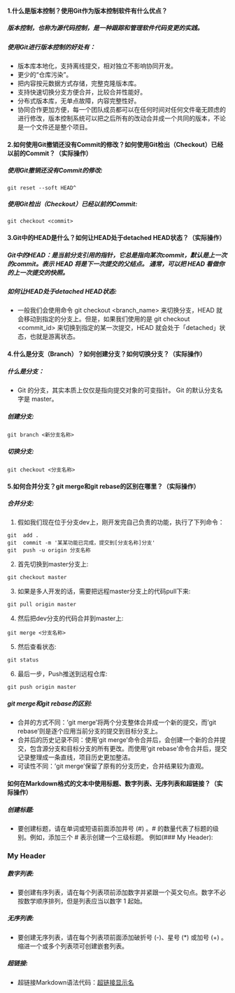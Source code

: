 #### 1.什么是版本控制？使用Git作为版本控制软件有什么优点？
##### 版本控制，也称为源代码控制，是一种跟踪和管理软件代码变更的实践。
##### 使用Git进行版本控制的好处有：
- 版本库本地化，支持离线提交，相对独立不影响协同开发。
- 更少的“仓库污染”。
- 把内容按元数据方式存储，完整克隆版本库。
- 支持快速切换分支方便合并，比较合并性能好。
- 分布式版本库，无单点故障，内容完整性好。
- 协同合作更加方便，每一个团队成员都可以在任何时间对任何文件毫无顾虑的进行修改，版本控制系统可以把之后所有的改动合并成一个共同的版本，不论是一个文件还是整个项目。

#### 2.如何使用Git撤销还没有Commit的修改？如何使用Git检出（Checkout）已经以前的Commit？（实际操作）
##### 使用Git撤销还没有Commit的修改:
```
git reset --soft HEAD^
```
##### 使用Git检出（Checkout）已经以前的Commit:
```
git checkout <commit>
```

#### 3.Git中的HEAD是什么？如何让HEAD处于detached HEAD状态？（实际操作）
##### Git中的HEAD：是当前分支引用的指针，它总是指向某次commit，默认是上一次的commit。表示 HEAD 将是下一次提交的父结点。 通常，可以把 HEAD 看做你的上一次提交的快照。
##### 如何让HEAD处于detached HEAD状态:
- 一般我们会使用命令 git checkout <branch_name> 来切换分支，HEAD 就会移动到指定的分支上。但是，如果我们使用的是 git checkout <commit_id> 来切换到指定的某一次提交，HEAD 就会处于「detached」状态，也就是游离状态。

#### 4.什么是分支（Branch）？如何创建分支？如何切换分支？（实际操作）
##### 什么是分支：
- Git 的分支，其实本质上仅仅是指向提交对象的可变指针。 Git 的默认分支名字是 master。

##### 创建分支:
```
git branch <新分支名称>
```
##### 切换分支:
```
git checkout <分支名称>
```

#### 5.如何合并分支？git merge和git rebase的区别在哪里？（实际操作）
##### 合并分支:
1. 假如我们现在位于分支dev上，刚开发完自己负责的功能，执行了下列命令：
```
git  add .
git  commit -m '某某功能已完成，提交到[分支名称]分支'
git  push -u origin 分支名称
```
2. 首先切换到master分支上:
```
git checkout master
```
3. 如果是多人开发的话，需要把远程master分支上的代码pull下来:
```
git pull origin master
```
4. 然后把dev分支的代码合并到master上:
```
git merge <分支名称>
```
5. 然后查看状态:
```
git status
```
6. 最后一步，Push推送到远程仓库:
```
git push origin master
```
##### git merge和git rebase的区别:
- 合并的方式不同：’git merge’将两个分支整体合并成一个新的提交，而’git rebase’则是逐个应用当前分支的提交到目标分支上。
- 合并后的历史记录不同：使用’git merge’命令合并后，会创建一个新的合并提交，包含源分支和目标分支的所有更改。而使用’git rebase’命令合并后，提交记录整理成一条直线，项目历史更加整洁。
- 可读性不同：’git merge’保留了原有的分支历史，合并结果较为直观。

#### 如何在Markdown格式的文本中使用标题、数字列表、无序列表和超链接？（实际操作）
##### 创建标题:
- 要创建标题，请在单词或短语前面添加井号 (#) 。# 的数量代表了标题的级别。例如，添加三个 # 表示创建一个三级标题。 例如(### My Header):
### My Header

##### 数字列表:
- 要创建有序列表，请在每个列表项前添加数字并紧跟一个英文句点。数字不必按数学顺序排列，但是列表应当以数字 1 起始。

##### 无序列表:
- 要创建无序列表，请在每个列表项前面添加破折号 (-)、星号 (*) 或加号 (+) 。缩进一个或多个列表项可创建嵌套列表。

##### 超链接:
- 超链接Markdown语法代码：[超链接显示名](超链接地址 "超链接title")